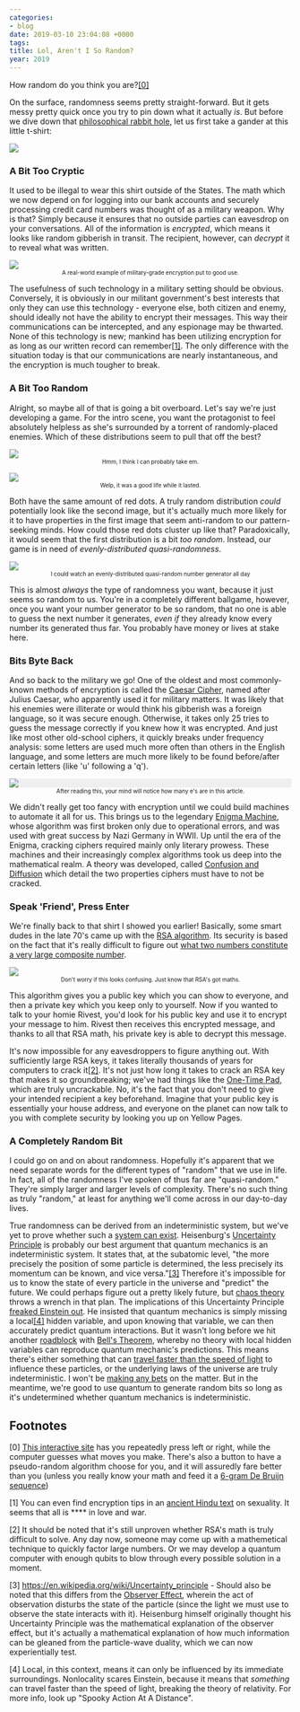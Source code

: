 ```yaml
---
categories:
- blog
date: 2019-03-10 23:04:08 +0000
tags:
title: Lol, Aren't I So Random?
year: 2019
---
```

How random do you think you are?<a href="#ref0">[0]</a>

On the surface, randomness seems pretty straight-forward. But it gets messy pretty quick once you try to pin down what it actually _is_. But before we dive down that <a href="#philosophy">philosophical rabbit hole</a>, let us first take a gander at this little t-shirt:

<a href="/imgs/illegal_rsa_shirt.jpg"><img src="/imgs/illegal_rsa_shirt.jpg" style="display:block; margin: 0 auto;" /></a>

### A Bit Too Cryptic

It used to be illegal to wear this shirt outside of the States. The math which we now depend on for logging into our bank accounts and securely processing credit card numbers was thought of as a military weapon. Why is that? Simply because it ensures that no outside parties can eavesdrop on your conversations. All of the information is _encrypted_, which means it looks like random gibberish in transit. The recipient, however, can _decrypt_ it to reveal what was written. 

<p style="text-align: center"><img src='/imgs/cryption_graph.png' style='display:block; margin: 0 auto;' /><span style="font-size: x-small;">A real-world example of military-grade encryption put to good use.</span></p>

The usefulness of such technology in a military setting should be obvious. Conversely, it is obviously in our militant government's best interests that only they can use this technology - everyone else, both citizen and enemy, should ideally not have the ability to encrypt their messages. This way their communications can be intercepted, and any espionage may be thwarted. None of this technology is new; mankind has been utilizing encryption for as long as our written record can remember<a href="#ref1">[1]</a>. The only difference with the situation today is that our communications are nearly instantaneous, and the encryption is much tougher to break.

### A Bit Too Random
Alright, so maybe all of that is going a bit overboard. Let's say we're just developing a game. For the intro scene, you want the protagonist to feel absolutely helpless as she's surrounded by a torrent of randomly-placed enemies. Which of these distributions seem to pull that off the best?
<p style="text-align: center"><img src='/imgs/50_random.png' style='display:block; margin: 0 auto;' />
<span style="font-size: x-small;">Hmm, I think I can probably take em.</span></p>

<p style="text-align: center"><img src="/imgs/50_distributed_quasirandom.png" style="display:block; margin: 0 auto;" />
<span style="font-size: x-small;">Welp, it was a good life while it lasted.</span></p>

Both have the same amount of red dots. A truly random distribution _could_ potentially look like the second image, but it's actually much more likely for it to have properties in the first image that seem anti-random to our pattern-seeking minds. How could those red dots cluster up like that? Paradoxically, it would seem that the first distribution is a bit _too random_. Instead, our game is in need of _evenly-distributed quasi-randomness_. 

<p style="text-align: center"><a href="/imgs/quasi_random.gif"><img src="/imgs/quasi_random.gif" style="display:block; margin: 0 auto;" /></a>
<span style="font-size: x-small;">I could watch an evenly-distributed quasi-random number generator all day</span></p>

This is almost _always_ the type of randomness you want, because it just seems so random to us. You're in a completely different ballgame, however, once you want your number generator to be so random, that no one is able to guess the next number it generates, _even if_ they already know every number its generated thus far. You probably have money or lives at stake here.

### Bits Byte Back
And so back to the military we go! One of the oldest and most commonly-known methods of encryption is called the <a href="https://www.xarg.org/tools/caesar-cipher/">Caesar Cipher</a>, named after Julius Caesar, who apparently used it for military matters. It was likely that his enemies were illiterate or would think his gibberish was a foreign language, so it was secure enough. Otherwise, it takes only 25 tries to guess the message correctly if you knew how it was encrypted. And just like most other old-school ciphers, it quickly breaks under frequency analysis: some letters are used much more often than others in the English language, and some letters are much more likely to be found before/after certain letters (like 'u' following a 'q').

<p style="text-align: center"><img src="/imgs/frequency_analysis.svg" style="display:block; margin: 0 auto; background:#efefef;" />
<span style="font-size: x-small;">After reading this, your mind will notice how many e's are in this article.</span></p>

We didn't really get too fancy with encryption until we could build machines to automate it all for us. This brings us to the legendary <a href="https://en.wikipedia.org/wiki/Enigma_machine">Enigma Machine</a>, whose algorithm was first broken only due to operational errors, and was used with great success by Nazi Germany in WWII. Up until the era of the Enigma, cracking ciphers required mainly only literary prowess. These machines and their increasingly complex algorithms took us deep into the mathematical realm. A theory was developed, called <a href="https://en.wikipedia.org/wiki/Confusion_and_diffusion">Confusion and Diffusion</a> which detail the two properties ciphers must have to not be cracked.

### Speak 'Friend', Press Enter
We're finally back to that shirt I showed you earlier! Basically, some smart dudes in the late 70's came up with the <a href="https://en.wikipedia.org/wiki/RSA_(cryptosystem)">RSA algorithm</a>. Its security is based on the fact that it's really difficult to figure out <a href="https://en.wikipedia.org/wiki/Factoring_problem">what two numbers constitute a very large composite number</a>.

<p style="text-align: center"><img src="/imgs/rsa_algorithm.jpg" style="display:block; margin: 0 auto;" />
<span style="font-size: x-small;">Don't worry if this looks confusing. Just know that RSA's got maths.</span></p>

This algorithm gives you a public key which you can show to everyone, and then a private key which you keep only to yourself. Now if you wanted to talk to your homie Rivest, you'd look for his public key and use it to encrypt your message to him. Rivest then receives this encrypted message, and thanks to all that RSA math, his private key is able to decrypt this message. 

It's now impossible for any eavesdroppers to figure anything out. With sufficiently large RSA keys, it takes literally thousands of years for computers to crack it<a href="#ref2">[2]</a>. It's not just how long it takes to crack an RSA key that makes it so groundbreaking; we've had things like the <a href="https://en.wikipedia.org/wiki/One-time_pad">One-Time Pad</a>, which are truly uncrackable. No, it's the fact that you don't need to give your intended recipient a key beforehand. Imagine that your public key is essentially your house address, and everyone on the planet can now talk to you with complete security by looking you up on Yellow Pages.

<span id="philosophy"></span>
### A Completely Random Bit
I could go on and on about randomness. Hopefully it's apparent that we need separate words for the different types of "random" that we use in life. In fact, all of the randomness I've spoken of thus far are "quasi-random." They're simply larger and larger levels of complexity. There's no such thing as truly "random," at least for anything we'll come across in our day-to-day lives.

True randomness can be derived from an indeterministic system, but we've yet to prove whether such a <a href="https://en.wikipedia.org/wiki/Indeterminism">system can exist</a>. Heisenburg's <a href="https://www.britannica.com/science/uncertainty-principle/media/614029/216617">Uncertainty Principle</a> is probably our best argument that quantum mechanics is an indeterministic system. It states that, at the subatomic level, "the more precisely the position of some particle is determined, the less precisely its momentum can be known, and vice versa."<a href="#ref3">[3]</a> Therefore it's impossible for us to know the state of every particle in the universe and "predict" the future. We could perhaps figure out a pretty likely future, but <a href="https://en.wikipedia.org/wiki/Chaos_theory">chaos theory</a> throws a wrench in that plan. The implications of this Uncertainty Principle <a href="https://en.wiktionary.org/wiki/God_does_not_play_dice_with_the_universe">freaked Einstein out</a>. He insisted that quantum mechanics is simply missing a local<a href="#ref4">[4]</a> hidden variable, and upon knowing that variable, we can then accurately predict quantum interactions. But it wasn't long before we hit another <a href="/imgs/epr_paradox.PNG">roadblock</a> with <a href="/imgs/bells_theorem.PNG">Bell's Theorem</a>, whereby no theory with local hidden variables can reproduce quantum mechanic's predictions. This means there's either something that can <a href="https://en.wikipedia.org/wiki/Tachyon">travel faster than the speed of light</a> to influence these particles, or the underlying laws of the universe are truly indeterministic. I won't be <a href="/writes/wanderlust/">making any bets</a> on the matter. But in the meantime, we're good to use quantum to generate random bits so long as it's undetermined whether quantum mechanics is indeterministic.

## Footnotes

<span id="ref0">[0]</span> <a href="https://www.expunctis.com/2019/03/07/Not-so-random.html">This interactive site</a> has you repeatedly press left or right, while the computer guesses what moves you make. There's also a button to have a pseudo-random algorithm choose for you, and it will assuredly fare better than you (unless you really know your math and feed it a <a href="https://en.wikipedia.org/wiki/De_Bruijn_sequence">6-gram De Bruijn sequence</a>)

<span id="ref1">[1]</span> You can even find encryption tips in an <a href="https://en.wikipedia.org/wiki/Mlecchita_vikalpa">ancient Hindu text</a> on sexuality. It seems that all is **** in love and war.

<span id="ref2">[2]</span> It should be noted that it's still unproven whether RSA's math is truly difficult to solve. Any day now, someone may come up with a mathemetical technique to quickly factor large numbers. Or we may develop a quantum computer with enough qubits to blow through every possible solution in a moment.

<span id="ref3">[3]</span> https://en.wikipedia.org/wiki/Uncertainty_principle - Should also be noted that this differs from the <a href="https://en.wikipedia.org/wiki/Observer_effect_(physics)">Observer Effect</a>, wherein the act of observation disturbs the state of the particle (since the light we must use to observe the state interacts with it). Heisenburg himself originally thought his Uncertainty Principle was the mathematical explanation of the observer effect, but it's actually a mathematical explanation of how much information can be gleaned from the particle-wave duality, which we can now experientially test.

<span id="ref4">[4]</span> Local, in this context, means it can only be influenced by its immediate surroundings. Nonlocality scares Einstein, because it means that _something_ can travel faster than the speed of light, breaking the theory of relativity. For more info, look up "Spooky Action At A Distance".